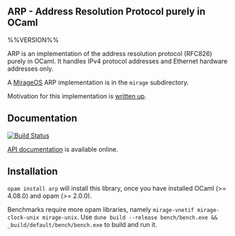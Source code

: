 ## ARP - Address Resolution Protocol purely in OCaml

%%VERSION%%

ARP is an implementation of the address resolution protocol (RFC826) purely in
OCaml.  It handles IPv4 protocol addresses and Ethernet hardware addresses only.

A [MirageOS](https://mirage.io) ARP implementation is in the `mirage` subdirectory.

Motivation for this implementation is [written up](https://hannes.nqsb.io/Posts/ARP).

## Documentation

[![Build Status](https://travis-ci.org/mirage/arp.svg?branch=master)](https://travis-ci.org/mirage/arp)

[API documentation](https://mirage.github.io/arp/) is available online.

## Installation

`opam install arp` will install this library, once you have installed OCaml (>=
4.08.0) and opam (>= 2.0.0).

Benchmarks require more opam libraries, namely `mirage-vnetif mirage-clock-unix
mirage-unix`.  Use
`dune build --release bench/bench.exe && _build/default/bench/bench.exe`
to build and run it.
